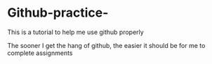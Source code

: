 # Github-practice-
This is a tutorial to help me use github properly


The sooner I get the hang of github, the easier it should be for me to complete assignments
